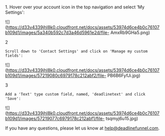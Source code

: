 #

1\. Hover over your account icon in the top navigation and select 'My Settings':

![](https://d33v4339jhl8k0.cloudfront.net/docs/assets/53974d6ce4b0c76107b109d1/images/5a340b592c7d3a46d5961e2d/file-
AmxRb9GHa5.png)

2

    Scroll down to 'Contact Settings' and click on 'Manage my custom fields': 

![](https://d33v4339jhl8k0.cloudfront.net/docs/assets/53974d6ce4b0c76107b109d1/images/57219080c6979178c212abf2/file-
PB6B6FyfJi.jpg)

3

    Add a 'Text' type custom field, named, 'deadlinetext' and click 'Save':

![](https://d33v4339jhl8k0.cloudfront.net/docs/assets/53974d6ce4b0c76107b109d1/images/57219077c6979178c212abf1/file-
tsqmyj6u15.jpg)

If you have any questions, please let us know at
[help@deadlinefunnel.com](mailto:mailto:help@deadlinefunnel.com).

